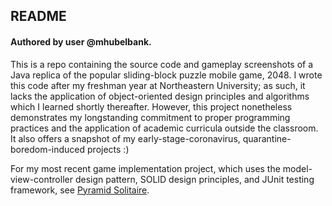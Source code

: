## README
#### Authored by user @mhubelbank.

This is a repo containing the source code and gameplay screenshots of a Java replica of the popular sliding-block puzzle mobile game, 2048. I wrote this code after my freshman year at Northeastern University; as such, it lacks the application of object-oriented design principles and algorithms which I learned shortly thereafter. However, this project nonetheless demonstrates my longstanding commitment to proper programming practices and the application of academic curricula outside the classroom. It also offers a snapshot of my early-stage-coronavirus, quarantine-boredom-induced projects :) 

For my most recent game implementation project, which uses the model-view-controller design pattern, SOLID design principles, and JUnit testing framework, see [Pyramid Solitaire](https://github.com/mhubelbank/pyramid-solitaire-game).

